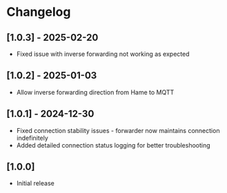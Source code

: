 # Changelog

## [1.0.3] - 2025-02-20
- Fixed issue with inverse forwarding not working as expected

## [1.0.2] - 2025-01-03
- Allow inverse forwarding direction from Hame to MQTT

## [1.0.1] - 2024-12-30
- Fixed connection stability issues - forwarder now maintains connection indefinitely
- Added detailed connection status logging for better troubleshooting

## [1.0.0]
- Initial release
